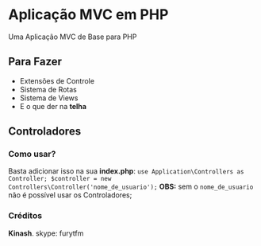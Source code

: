 # Aplicação MVC em PHP
Uma Aplicação MVC de Base para PHP
## Para Fazer
* Extensões de Controle
* Sistema de Rotas
* Sistema de Views
* E o que der na **telha**

## Controladores
### Como usar?
Basta adicionar isso na sua **index.php**:
`use Application\Controllers as Controller;
$controller = new Controllers\Controller('nome_de_usuario');`
**OBS:** sem o `nome_de_usuario` não é possível usar os Controladores;

### Créditos
**Kinash**. skype: furytfm
